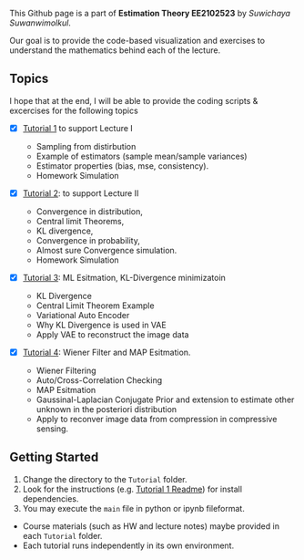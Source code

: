 This Github page is a part of **Estimation Theory EE2102523** 
by *Suwichaya Suwanwimolkul*.

Our goal is to provide the code-based visualization and exercises to understand the mathematics behind each of the lecture.
 

## Topics

I hope that at the end, I will be able to provide the coding scripts & excercises for the following topics

- [x] [Tutorial 1](Tutorial1/main.ipynb) to support Lecture I 
    - Sampling from distirbution
    - Example of estimators (sample mean/sample variances)
    - Estimator properties (bias, mse, consistency). 
    - Homework Simulation
 
- [x] [Tutorial 2](Tutorial2/main.ipynb): to support Lecture II
    - Convergence in distribution, 
    - Central limit Theorems, 
    - KL divergence, 
    - Convergence in probability, 
    - Almost sure Convergence simulation. 
    - Homework Simulation

- [x] [Tutorial 3](Tutorial3/main.ipynb): ML Esitmation, KL-Divergence minimizatoin
    - KL Divergence
    - Central Limit Theorem Example 
    - Variational Auto Encoder
    - Why KL Divergence is used in VAE
    - Apply VAE to reconstruct the image data

- [x] [Tutorial 4](Tutorial4/main.ipynb): Wiener Filter and MAP Esitmation.  
    - Wiener Filtering
    - Auto/Cross-Correlation Checking 
    - MAP Esitmation 
    - Gaussinal-Laplacian Conjugate Prior and extension to estimate other unknown in the posteriori distribution
    - Apply to reconver image data from compression in compressive sensing.

## Getting Started

1. Change the directory to the `Tutorial` folder.
2. Look for the  instructions (e.g. [Tutorial 1 Readme](Tutorial1/Readme.md)) for install dependencies. 
3. You may execute the `main` file in python or ipynb fileformat. 

* Course materials (such as HW and lecture notes) maybe provided in each `Tutorial` folder. 
* Each tutorial runs independently in its own environment. 